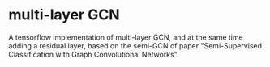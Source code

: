 # multi-layer GCN
A tensorflow implementation of multi-layer GCN, and at the same time adding a residual layer, based on the semi-GCN of paper "Semi-Supervised Classification with Graph Convolutional Networks".
